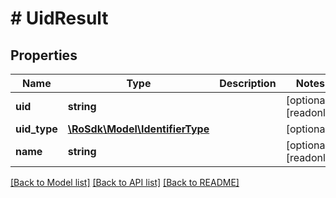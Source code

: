 # # UidResult

## Properties

Name | Type | Description | Notes
------------ | ------------- | ------------- | -------------
**uid** | **string** |  | [optional] [readonly]
**uid_type** | [**\RoSdk\Model\IdentifierType**](IdentifierType.md) |  | [optional]
**name** | **string** |  | [optional] [readonly]

[[Back to Model list]](../../README.md#models) [[Back to API list]](../../README.md#endpoints) [[Back to README]](../../README.md)
